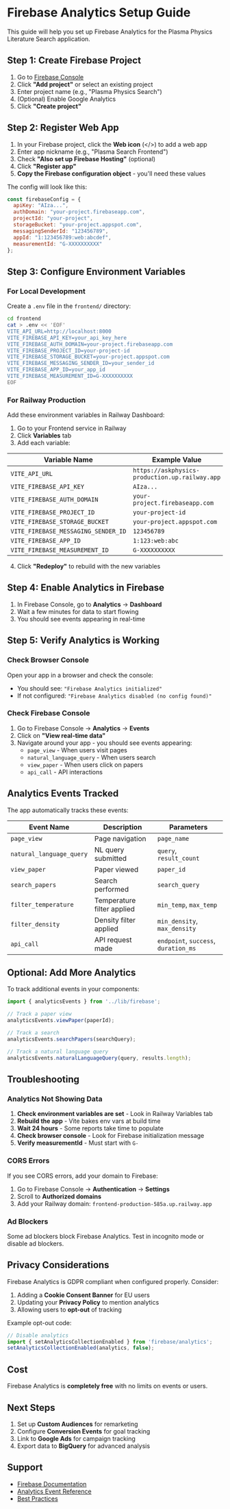 # Firebase Analytics Setup Guide

This guide will help you set up Firebase Analytics for the Plasma Physics Literature Search application.

## Step 1: Create Firebase Project

1. Go to [Firebase Console](https://console.firebase.google.com/)
2. Click **"Add project"** or select an existing project
3. Enter project name (e.g., "Plasma Physics Search")
4. (Optional) Enable Google Analytics
5. Click **"Create project"**

## Step 2: Register Web App

1. In your Firebase project, click the **Web icon** (</>) to add a web app
2. Enter app nickname (e.g., "Plasma Search Frontend")
3. Check **"Also set up Firebase Hosting"** (optional)
4. Click **"Register app"**
5. **Copy the Firebase configuration object** - you'll need these values

The config will look like this:
```javascript
const firebaseConfig = {
  apiKey: "AIza...",
  authDomain: "your-project.firebaseapp.com",
  projectId: "your-project",
  storageBucket: "your-project.appspot.com",
  messagingSenderId: "123456789",
  appId: "1:123456789:web:abcdef",
  measurementId: "G-XXXXXXXXXX"
};
```

## Step 3: Configure Environment Variables

### For Local Development

Create a `.env` file in the `frontend/` directory:

```bash
cd frontend
cat > .env << 'EOF'
VITE_API_URL=http://localhost:8000
VITE_FIREBASE_API_KEY=your_api_key_here
VITE_FIREBASE_AUTH_DOMAIN=your-project.firebaseapp.com
VITE_FIREBASE_PROJECT_ID=your-project-id
VITE_FIREBASE_STORAGE_BUCKET=your-project.appspot.com
VITE_FIREBASE_MESSAGING_SENDER_ID=your_sender_id
VITE_FIREBASE_APP_ID=your_app_id
VITE_FIREBASE_MEASUREMENT_ID=G-XXXXXXXXXX
EOF
```

### For Railway Production

Add these environment variables in Railway Dashboard:

1. Go to your Frontend service in Railway
2. Click **Variables** tab
3. Add each variable:

| Variable Name | Example Value |
|--------------|---------------|
| `VITE_API_URL` | `https://askphysics-production.up.railway.app` |
| `VITE_FIREBASE_API_KEY` | `AIza...` |
| `VITE_FIREBASE_AUTH_DOMAIN` | `your-project.firebaseapp.com` |
| `VITE_FIREBASE_PROJECT_ID` | `your-project-id` |
| `VITE_FIREBASE_STORAGE_BUCKET` | `your-project.appspot.com` |
| `VITE_FIREBASE_MESSAGING_SENDER_ID` | `123456789` |
| `VITE_FIREBASE_APP_ID` | `1:123:web:abc` |
| `VITE_FIREBASE_MEASUREMENT_ID` | `G-XXXXXXXXXX` |

4. Click **"Redeploy"** to rebuild with the new variables

## Step 4: Enable Analytics in Firebase

1. In Firebase Console, go to **Analytics** → **Dashboard**
2. Wait a few minutes for data to start flowing
3. You should see events appearing in real-time

## Step 5: Verify Analytics is Working

### Check Browser Console

Open your app in a browser and check the console:
- You should see: `"Firebase Analytics initialized"`
- If not configured: `"Firebase Analytics disabled (no config found)"`

### Check Firebase Console

1. Go to Firebase Console → **Analytics** → **Events**
2. Click on **"View real-time data"**
3. Navigate around your app - you should see events appearing:
   - `page_view` - When users visit pages
   - `natural_language_query` - When users search
   - `view_paper` - When users click on papers
   - `api_call` - API interactions

## Analytics Events Tracked

The app automatically tracks these events:

| Event Name | Description | Parameters |
|------------|-------------|------------|
| `page_view` | Page navigation | `page_name` |
| `natural_language_query` | NL query submitted | `query`, `result_count` |
| `view_paper` | Paper viewed | `paper_id` |
| `search_papers` | Search performed | `search_query` |
| `filter_temperature` | Temperature filter applied | `min_temp`, `max_temp` |
| `filter_density` | Density filter applied | `min_density`, `max_density` |
| `api_call` | API request made | `endpoint`, `success`, `duration_ms` |

## Optional: Add More Analytics

To track additional events in your components:

```typescript
import { analyticsEvents } from '../lib/firebase';

// Track a paper view
analyticsEvents.viewPaper(paperId);

// Track a search
analyticsEvents.searchPapers(searchQuery);

// Track a natural language query
analyticsEvents.naturalLanguageQuery(query, results.length);
```

## Troubleshooting

### Analytics Not Showing Data

1. **Check environment variables are set** - Look in Railway Variables tab
2. **Rebuild the app** - Vite bakes env vars at build time
3. **Wait 24 hours** - Some reports take time to populate
4. **Check browser console** - Look for Firebase initialization message
5. **Verify measurementId** - Must start with `G-`

### CORS Errors

If you see CORS errors, add your domain to Firebase:

1. Go to Firebase Console → **Authentication** → **Settings**
2. Scroll to **Authorized domains**
3. Add your Railway domain: `frontend-production-585a.up.railway.app`

### Ad Blockers

Some ad blockers block Firebase Analytics. Test in incognito mode or disable ad blockers.

## Privacy Considerations

Firebase Analytics is GDPR compliant when configured properly. Consider:

1. Adding a **Cookie Consent Banner** for EU users
2. Updating your **Privacy Policy** to mention analytics
3. Allowing users to **opt-out** of tracking

Example opt-out code:
```typescript
// Disable analytics
import { setAnalyticsCollectionEnabled } from 'firebase/analytics';
setAnalyticsCollectionEnabled(analytics, false);
```

## Cost

Firebase Analytics is **completely free** with no limits on events or users.

## Next Steps

1. Set up **Custom Audiences** for remarketing
2. Configure **Conversion Events** for goal tracking
3. Link to **Google Ads** for campaign tracking
4. Export data to **BigQuery** for advanced analysis

## Support

- [Firebase Documentation](https://firebase.google.com/docs/analytics)
- [Analytics Event Reference](https://firebase.google.com/docs/reference/js/analytics)
- [Best Practices](https://firebase.google.com/docs/analytics/best-practices)
